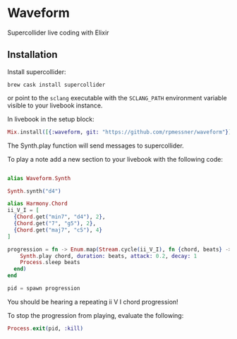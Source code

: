 # Waveform

Supercollider live coding with Elixir

## Installation

Install supercollider:

`brew cask install supercollider`

or point to the `sclang` executable with the `SCLANG_PATH` environment variable
visible to your livebook instance.

In livebook in the setup block:

```elixir
Mix.install([{:waveform, git: "https://github.com/rpmessner/waveform"}])
```

The Synth.play function will send messages to supercollider.

To play a note add a new section to your livebook with the following code:

```elixir

alias Waveform.Synth

Synth.synth("d4")
```


```elixir
alias Harmony.Chord
ii_V_I = [
  {Chord.get("min7", "d4"), 2},
  {Chord.get("7", "g5"), 2},
  {Chord.get("maj7", "c5"), 4}
]

progression = fn -> Enum.map(Stream.cycle(ii_V_I), fn {chord, beats} ->
    Synth.play chord, duration: beats, attack: 0.2, decay: 1
    Process.sleep beats
  end)
end

pid = spawn progression

```

You should be hearing a repeating ii V I chord progression!

To stop the progression from playing, evaluate the following:

```elixir
Process.exit(pid, :kill)
```
